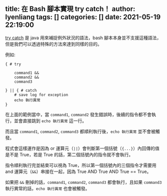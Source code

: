 title: 在 Bash 腳本實現 try catch！
author: lyenliang
tags: []
categories: []
date: 2021-05-19 22:19:00
---
[try catch](https://www.eztrust.com.tw/webdesign/C/111#:~:text=try%2Dcatch%20%E5%8D%80%E5%A1%8A%E7%9A%84,%E6%89%80%E7%94%A2%E7%94%9F%E7%9A%84%E4%BE%8B%E5%A4%96%E7%8B%80%E6%B3%81%E3%80%82&text=%E6%93%B2%E5%9B%9E%E4%BE%8B%E5%A4%96%E7%8B%80%E6%B3%81%E4%B9%8B%E5%BE%8C,%E8%83%BD%E6%94%94%E6%88%AA%E8%A9%B2%E4%BE%8B%E5%A4%96%E7%8B%80%E6%B3%81%E3%80%82) 是 java 用來補捉例外狀況的語法，bash 腳本本身並不支援這種語法，但是我們可以透過特殊的方法來達到同樣的目的。

例如:

```
{ # try

    command1 &&
    command2 &&
    command3

} || { # catch
    # save log for exception 
    echo 執行異常
}
```

在上面的範例當中，當 `command1`, `command2` 發生錯誤時，後續的指令都不會執行，並會直接跳到 `echo 執行異常` 這一行。

而且當 `command1`, `command2`, `command3` 都順利執行後，`echo 執行異常` 並不會被觸發。

程式會這樣運作是因為 or 運算元（`||`）會判斷第一個括號（`{...}`）內回傳的值是不是 True，若是 True 的話，第二個括號內的指令就不會執行。

指令順利執行完並結束可以視為 True，所以第一個括號內的三個指令才需要用 and 運算元（`&&`）串接在一起，因為 True AND True AND True == True。

如果把 `&&` 刪掉的話，`command1`, `command2`, `command3` 都會執行，且如果 `command3` 執行異常的話，`echo 執行異常` 也會被觸發。